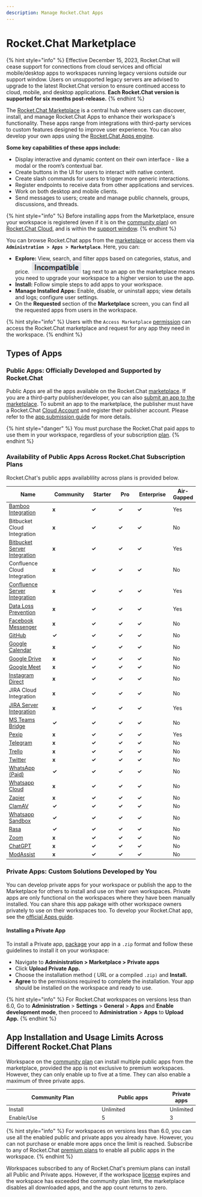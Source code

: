 ```yaml
---
description: Manage Rocket.Chat Apps
---
```


# Rocket.Chat Marketplace

{% hint style="info" %}
Effective December 15, 2023, Rocket.Chat will cease support for connections from cloud services and official mobile/desktop apps to workspaces running legacy versions outside our support window. Users on unsupported legacy servers are advised to upgrade to the latest Rocket.Chat version to ensure continued access to cloud, mobile, and desktop applications. **Each Rocket.Chat version is supported for six months post-release.**
{% endhint %}

The [Rocket.Chat Marketplace](https://www.rocket.chat/marketplace) is a central hub where users can discover, install, and manage Rocket.Chat Apps to enhance their workspace's functionality. These apps range from integrations with third-party services to custom features designed to improve user experience. You can also develop your own apps using the [Rocket.Chat Apps engine](https://developer.rocket.chat/apps-engine).

**Some key capabilities of these apps include:**

* Display interactive and dynamic content on their own interface - like a modal or the room’s contextual bar.
* Create buttons in the UI for users to interact with native content.
* Create slash commands for users to trigger more generic interactions.
* Register endpoints to receive data from other applications and services.
* Work on both desktop and mobile clients.
* Send messages to users; create and manage public channels, groups, discussions, and threads.

{% hint style="info" %}
Before installing apps from the Marketplace, ensure your workspace is registered (even if it is on the [community plan](../../readme/our-plans.md#community)) on [Rocket.Chat Cloud](https://cloud.rocket.chat), and is within the [support window](../../resources/rocket.chats-support-structure/enterprise-support-and-version-durability/#support-window-duration).
{% endhint %}

You can browse Rocket.Chat apps from the [marketplace](https://rocket.chat/marketplace) or access them via **`Administration > Apps > Marketplace`**. Here, you can:

* **Explore:** View, search, and filter apps based on categories, status, and price. <img src="../../.gitbook/assets/image (917).png" alt="" data-size="line"> tag next to an app on the marketplace means you need to upgrade your workspace to a higher version to use the app.
* **Install:** Follow simple steps to add apps to your workspace.&#x20;
* **Manage Installed Apps:** Enable, disable, or uninstall apps; view details and logs; configure user settings.
* On the **Requested** section of the **Marketplace** screen, you can find all the requested apps from users in the workspace.

{% hint style="info" %}
Users with the `Access Marketplace` [permission](../../use-rocket.chat/workspace-administration/permissions/) can access the Rocket.Chat marketplace and request for any app they need in the workspace.
{% endhint %}

## Types of Apps

### Public Apps: Officially Developed and Supported by Rocket.Chat

Public Apps are all the apps available on the Rocket.Chat [marketplace](https://www.rocket.chat/marketplace). If you are a third-party publisher/developer, you can also [submit an app to the marketplace](https://developer.rocket.chat/apps-engine/app-submission-to-the-marketplace). To submit an app to the marketplace, the publisher must have a Rocket.Chat [Cloud Account](https://cloud.rocket.chat/login) and register their publisher account. Please refer to the [app submission guide](https://developer.rocket.chat/apps-engine/app-submission-to-the-marketplace) for more details.

{% hint style="danger" %}
You must purchase the Rocket.Chat paid apps to use them in your workspace, regardless of your subscription [plan](../../readme/our-plans.md).
{% endhint %}

### Availability of Public Apps Across Rocket.Chat Subscription Plans

Rocket.Chat's public apps availablility across plans is provided below.

<table><thead><tr><th width="180">Name</th><th width="122">Community</th><th width="88">Starter</th><th width="79">Pro</th><th width="113">Enterprise</th><th>Air-Gapped</th></tr></thead><tbody><tr><td><a href="rocket.chat-public-apps-guides/atlassian/bamboo-integration.md">Bamboo Integration</a></td><td><strong>x</strong></td><td><strong>✓</strong></td><td><strong>✓</strong></td><td><strong>✓</strong></td><td>Yes</td></tr><tr><td>Bitbucket Cloud Integration</td><td><strong>x</strong></td><td><strong>✓</strong></td><td><strong>✓</strong></td><td><strong>✓</strong></td><td>No</td></tr><tr><td><a href="rocket.chat-public-apps-guides/atlassian/bitbucket-server-integration.md">Bitbucket Server Integration</a></td><td><strong>x</strong></td><td><strong>✓</strong></td><td><strong>✓</strong></td><td><strong>✓</strong></td><td>Yes</td></tr><tr><td>Confluence Cloud Integration</td><td><strong>x</strong></td><td><strong>✓</strong></td><td><strong>✓</strong></td><td><strong>✓</strong></td><td>No</td></tr><tr><td><a href="rocket.chat-public-apps-guides/atlassian/confluence-server-integration.md">Confluence Server Integration</a></td><td><strong>x</strong></td><td><strong>✓</strong></td><td><strong>✓</strong></td><td><strong>✓</strong></td><td>Yes</td></tr><tr><td><a href="rocket.chat-public-apps-guides/data-loss-prevention-dlp-app.md">Data Loss Prevention</a></td><td><strong>x</strong></td><td><strong>✓</strong></td><td><strong>✓</strong></td><td><strong>✓</strong></td><td>Yes</td></tr><tr><td><a href="rocket.chat-public-apps-guides/omnichannel-apps/facebook-app/">Facebook Messenger</a></td><td><strong>x</strong></td><td><strong>✓</strong></td><td><strong>✓</strong></td><td><strong>✓</strong></td><td>No</td></tr><tr><td><a href="../../use-rocket.chat/workspace-administration/integrations/github.md">GitHub</a></td><td><strong>✓</strong></td><td><strong>✓</strong></td><td><strong>✓</strong></td><td><strong>✓</strong></td><td>No</td></tr><tr><td><a href="rocket.chat-public-apps-guides/google-calendar/">Google Calendar</a></td><td><strong>x</strong></td><td><strong>✓</strong></td><td><strong>✓</strong></td><td><strong>✓</strong></td><td>No</td></tr><tr><td><a href="rocket.chat-public-apps-guides/google-drive/">Google Drive</a></td><td><strong>x</strong></td><td><strong>✓</strong></td><td><strong>✓</strong></td><td><strong>✓</strong></td><td>No</td></tr><tr><td><a href="../../use-rocket.chat/rocket.chat-conference-call/conference-call-admin-guide/google-meet-app.md">Google Meet</a></td><td><strong>x</strong></td><td><strong>✓</strong></td><td><strong>✓</strong></td><td><strong>✓</strong></td><td>No</td></tr><tr><td><a href="rocket.chat-public-apps-guides/omnichannel-apps/instagram-direct/">Instagram Direct</a></td><td><strong>x</strong></td><td><strong>✓</strong></td><td><strong>✓</strong></td><td><strong>✓</strong></td><td>No</td></tr><tr><td>JIRA Cloud Integration</td><td><strong>x</strong></td><td><strong>✓</strong></td><td><strong>✓</strong></td><td><strong>✓</strong></td><td>No</td></tr><tr><td><a href="rocket.chat-public-apps-guides/atlassian/jira-server-v2.0.md">JIRA Server Integration</a></td><td><strong>x</strong></td><td><strong>✓</strong></td><td><strong>✓</strong></td><td><strong>✓</strong></td><td>Yes</td></tr><tr><td><a href="rocket.chat-public-apps-guides/microsoft-teams-bridge/">MS Teams Bridge</a></td><td><strong>✓</strong></td><td><strong>✓</strong></td><td><strong>✓</strong></td><td><strong>✓</strong></td><td>No</td></tr><tr><td><a href="../../use-rocket.chat/rocket.chat-conference-call/conference-call-admin-guide/pexip-app.md">Pexip</a></td><td><strong>x</strong></td><td><strong>✓</strong></td><td><strong>✓</strong></td><td><strong>✓</strong></td><td>Yes</td></tr><tr><td><a href="rocket.chat-public-apps-guides/omnichannel-apps/telegram-app/">Telegram</a></td><td><strong>x</strong></td><td><strong>✓</strong></td><td><strong>✓</strong></td><td><strong>✓</strong></td><td>No</td></tr><tr><td><a href="rocket.chat-public-apps-guides/trello.md">Trello</a></td><td><strong>x</strong></td><td><strong>✓</strong></td><td><strong>✓</strong></td><td><strong>✓</strong></td><td>No</td></tr><tr><td><a href="broken-reference">Twitter</a></td><td><strong>x</strong></td><td><strong>✓</strong></td><td><strong>✓</strong></td><td><strong>✓</strong></td><td>No</td></tr><tr><td><a href="rocket.chat-public-apps-guides/omnichannel-apps/whatsapp/">WhatsApp (Paid)</a></td><td><strong>✓</strong></td><td><strong>✓</strong></td><td><strong>✓</strong></td><td><strong>✓</strong></td><td>No</td></tr><tr><td><a href="rocket.chat-public-apps-guides/omnichannel-apps/whatsapp-cloud-app/">Whatsapp Cloud</a></td><td><strong>x</strong></td><td><strong>✓</strong></td><td><strong>✓</strong></td><td><strong>✓</strong></td><td>No</td></tr><tr><td><a href="rocket.chat-public-apps-guides/zapier-app/">Zapier</a></td><td><strong>x</strong></td><td><strong>✓</strong></td><td><strong>✓</strong></td><td><strong>✓</strong></td><td>No</td></tr><tr><td><a href="../../use-rocket.chat/user-guides/security-bundle/antivirus-clamav-app.md">ClamAV</a></td><td><strong>✓</strong></td><td><strong>✓</strong></td><td><strong>✓</strong></td><td><strong>✓</strong></td><td>No</td></tr><tr><td><a href="rocket.chat-public-apps-guides/omnichannel-apps/whatsapp-sandbox/">Whatsapp Sandbox</a></td><td><strong>✓</strong></td><td><strong>✓</strong></td><td><strong>✓</strong></td><td><strong>✓</strong></td><td>No</td></tr><tr><td><a href="rocket.chat-public-apps-guides/omnichannel-apps/rasa-app.md">Rasa</a></td><td><strong>✓</strong></td><td><strong>✓</strong></td><td><strong>✓</strong></td><td><strong>✓</strong></td><td>No</td></tr><tr><td><a href="rocket.chat-public-apps-guides/zoom.md">Zoom</a></td><td><strong>x</strong></td><td><strong>✓</strong></td><td><strong>✓</strong></td><td><strong>✓</strong></td><td>No</td></tr><tr><td><a href="rocket.chat-public-apps-guides/chatgpt-app/">ChatGPT</a></td><td><strong>x</strong></td><td><strong>✓</strong></td><td><strong>✓</strong></td><td><strong>✓</strong></td><td>No</td></tr><tr><td><a href="rocket.chat-public-apps-guides/mod-assist-app/">ModAssist</a></td><td><strong>x</strong></td><td><strong>✓</strong></td><td><strong>✓</strong></td><td><strong>✓</strong></td><td>No</td></tr></tbody></table>

### Private Apps: Custom Solutions Developed by You

You can develop private apps for your workspace or publish the app to the Marketplace for others to install and use on their own workspaces. Private apps are only functional on the workspaces where they have been manually installed. You can share this app pakage with other workspace owners privately to use on their workspaces too. To develop your Rocket.Chat app, see the [official Apps guide](https://developer.rocket.chat/apps-engine/creating-an-app).

#### Installing a Private App

To install a Private app, [package](https://developer.rocket.chat/apps-engine/app-submission-to-the-marketplace#package-the-app) your app in a `.zip` format and follow these guidelines to install it on your workspace:

* Navigate to **Administration  > Marketplace > Private apps**
* Click **Upload Private App.**
* Choose the installation method ( URL or a compiled `.zip)` and **Install.**
* **Agree** to the permissions required to complete the installation. Your app should be installed on the workspace and ready to use.&#x20;

{% hint style="info" %}
For Rocket.Chat workspaces on versions less than 6.0, Go to **Administration** > **Settings** > **General** > **Apps** and **Enable development mode**, then proceed to **Administration** > **Apps** to **Upload App.**
{% endhint %}

## App Installation and Usage Limits Across Different Rocket.Chat Plans

Workspace on the [community plan](../../readme/our-plans.md) can install multiple public apps from the marketplace, provided the app is not exclusive to premium workspaces. However, they can only enable up to five at a time. They can also enable a maximum of three private apps.

<table><thead><tr><th width="272.33333333333326">Community Plan </th><th width="194">Public apps</th><th>Private apps</th></tr></thead><tbody><tr><td>Install</td><td>Unlimited</td><td>Unlimited</td></tr><tr><td>Enable/Use</td><td>5</td><td>3</td></tr></tbody></table>

{% hint style="info" %}
For workspaces on versions less than 6.0, you can use all the enabled public and private apps you already have. However, you can not purchase or enable more apps once the limit is reached.  Subscribe to any of Rocket.Chat [premium plans](../../readme/our-plans.md) to enable all public apps in the workspace.
{% endhint %}

Workspaces subscribed to any of Rocket.Chat's premium plans can install all Public and Private apps. However, if the workspace [license](../../setup-and-configure/license-application.md) expires and the workspace has exceeded the community plan limit, the marketplace disables all downloaded apps, and the app count returns to zero.
